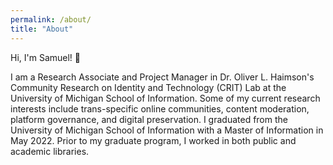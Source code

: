 ```yaml
---
permalink: /about/
title: "About"
---
```


Hi, I'm Samuel! 👋 

I am a Research Associate and Project Manager in Dr. Oliver L. Haimson's Community Research on Identity and Technology (CRIT) Lab at the University of Michigan School of Information. Some of my current research interests include trans-specific online communities, content moderation, platform governance, and digital preservation. I graduated from the University of Michigan School of Information with a Master of Information in May 2022. Prior to my graduate program, I worked in both public and academic libraries.
